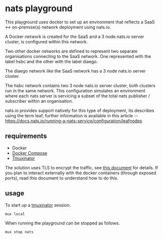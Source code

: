# nats playground

This playground uses docker to set up an environment that reflects a SaaS <-> on-premise(s) network deployment using nats.io.

A Docker network is created for the SaaS and a 3 node nats.io server cluster, is configured within this network.

Two other docker networks are defined to represent two separate organisations connecting to the SaaS network. One represented with the label hsbc and the other with the label diaego.

The diaego network like the SaaS network has a 3 node nats.io server cluster.

The hsbc network contains two 3 node nats.io server cluster, both clusters run in the same network. This configuration simulates an environment where each nats server is servicing a subset of the total nats publisher / subscriber within an organisation.

nats.io provides support natively for this type of deployment, its describes using the term leaf, further information is available in this article -- https://docs.nats.io/running-a-nats-service/configuration/leafnodes

## requirements

- Docker
- [Docker Compose](https://docs.docker.com/compose/)
- [Tmuxinator](https://github.com/tmuxinator/tmuxinator)

The solution uses TLS to encrypt the traffic, see [this document](./TLS.md) for details. If you plan to interact externally with the docker containers (through exposed ports), read this document to understand how to do this.

## usage

To start up a [tmuxinator](https://github.com/tmuxinator/tmuxinator) session.

```shell
mux local
```

When running the playground can be stopped as follows.

```shell
mux stop nats
```
